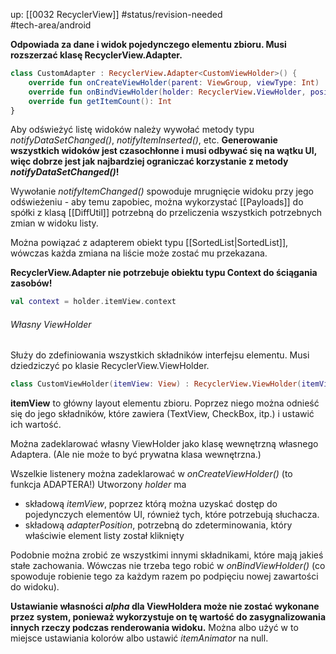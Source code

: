 up: [[0032 RecyclerView]]
#status/revision-needed  
#tech-area/android 

**Odpowiada za dane i widok pojedynczego elementu zbioru. Musi rozszerzać klasę RecyclerView.Adapter.**

```kotlin
class CustomAdapter : RecyclerView.Adapter<CustomViewHolder>() {  
    override fun onCreateViewHolder(parent: ViewGroup, viewType: Int) : RecyclerView.ViewHolder 
    override fun onBindViewHolder(holder: RecyclerView.ViewHolder, position: Int)  
    override fun getItemCount(): Int 
}
```

Aby odświeżyć listę widoków należy wywołać metody typu *notifyDataSetChanged()*, *notifyItemInserted()*, etc. **Generowanie wszystkich widoków jest czasochłonne i musi odbywać się na wątku UI, więc dobrze jest jak najbardziej ograniczać korzystanie z metody _notifyDataSetChanged()_!**

Wywołanie *notifyItemChanged()* spowoduje mrugnięcie widoku przy jego odświeżeniu - aby temu zapobiec, można wykorzystać [[Payloads]] do spółki z klasą [[DiffUtil]] potrzebną do przeliczenia wszystkich potrzebnych zmian w widoku listy.


Można powiązać z adapterem obiekt typu [[SortedList|SortedList]], wówczas każda zmiana na liście może zostać mu przekazana.

**RecyclerView.Adapter nie potrzebuje obiektu typu Context do ściągania zasobów!**
```kotlin
val context = holder.itemView.context
```

###### Własny ViewHolder
Służy do zdefiniowania wszystkich składników interfejsu elementu. Musi dziedziczyć po klasie RecyclerView.ViewHolder.
```kotlin
class CustomViewHolder(itemView: View) : RecyclerView.ViewHolder(itemView) { }
```
__itemView__ to główny layout elementu zbioru. Poprzez niego można odnieść się do jego składników, które zawiera (TextView, CheckBox, itp.) i ustawić ich wartość.

Można zadeklarować własny ViewHolder jako klasę wewnętrzną własnego Adaptera. (Ale nie może to być prywatna klasa wewnętrzna.)

Wszelkie listenery można zadeklarować w *onCreateViewHolder()* (to funkcja ADAPTERA!) Utworzony *holder* ma 
- składową *itemView*, poprzez którą można uzyskać dostęp do pojedynczych elementów UI, również tych, które potrzebują słuchacza. 
- składową *adapterPosition*, potrzebną do zdeterminowania, który właściwie element listy został kliknięty

Podobnie można zrobić ze wszystkimi innymi składnikami, które mają jakieś stałe zachowania. Wówczas nie trzeba tego robić w _onBindViewHolder()_ (co spowoduje robienie tego za każdym razem po podpięciu nowej zawartości do widoku).

**Ustawianie własności _alpha_ dla ViewHoldera może nie zostać wykonane przez system, ponieważ wykorzystuje on tę wartość do zasygnalizowania innych rzeczy podczas renderowania widoku.** Można albo użyć w to miejsce ustawiania kolorów albo ustawić _itemAnimator_ na null.

